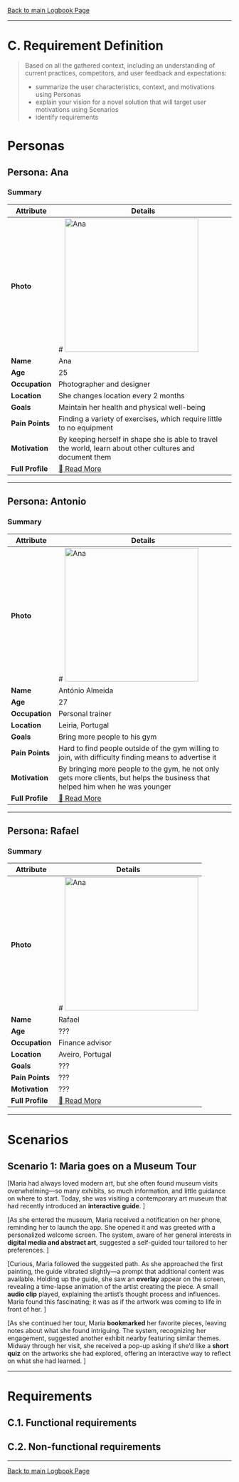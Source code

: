 [Back to main Logbook Page](../hci_logbook.md)

---
# C. Requirement Definition
>	Based on all the gathered context, including an understanding of current practices, competitors, and user feedback and expectations: 
>	- summarize the user characteristics, context, and motivations using Personas
>	- explain your vision for a novel solution that will target user motivations using Scenarios
>	- identify requirements

# Personas

## Persona: Ana 
### Summary 
| Attribute        | Details                                       |
| ---------------- | --------------------------------------------- |
| **Photo**        | # <img src="Ana.jpg" alt="Ana" width="300"/>  |
| **Name**         | Ana                               |
| **Age**          | 25                             |
| **Occupation**   | Photographer and designer                           |
| **Location**     | She changes location every 2 months                               |
| **Goals**        | Maintain her health and physical well-being           |
| **Pain Points**  | Finding a variety of exercises, which require little to no equipment              |
| **Motivation**   | By keeping herself in shape she is able to travel the world, learn about other cultures and document them     |
| **Full Profile** | [📄 Read More](personas/persona1Ana_template.md) |

---
## Persona: Antonio 
### Summary 
| Attribute        | Details                                       |
| ---------------- | --------------------------------------------- |
| **Photo**        | # <img src="Antonio.jpg" alt="Ana" width="300"/>            |
| **Name**         | António Almeida                                |
| **Age**          | 27                                 |
| **Occupation**   | Personal trainer                           |
| **Location**     | Leiria, Portugal                               |
| **Goals**        | Bring more people to his gym           |
| **Pain Points**  | Hard to find people outside of the gym willing to join, with difficulty finding means to advertise it             |
| **Motivation**   | By bringing more people to the gym, he not only gets more clients, but helps the business that helped him when he was younger                |
| **Full Profile** | [📄 Read More](personas/persona2_template.md) |

---
## Persona: Rafael 
### Summary 
| Attribute        | Details                                       |
| ---------------- | --------------------------------------------- |
| **Photo**        | # <img src="Rafael.jpg" alt="Ana" width="300"/>  |
| **Name**         | Rafael                               |
| **Age**          | ???                             |
| **Occupation**   | Finance advisor                           |
| **Location**     | Aveiro, Portugal                               |
| **Goals**        | ???           |
| **Pain Points**  | ???              |
| **Motivation**   | ???     |
| **Full Profile** | [📄 Read More](personas/persona1Ana_template.md) |

---



# Scenarios


## Scenario 1: Maria goes on a Museum Tour

[Maria had always loved modern art, but she often found museum visits overwhelming—so many exhibits, so much information, and little guidance on where to start. Today, she was visiting a contemporary art museum that had recently introduced an **interactive guide**.  ]

[As she entered the museum, Maria received a notification on her phone, reminding her to launch the app. She opened it and was greeted with a personalized welcome screen. The system, aware of her general interests in **digital media and abstract art**, suggested a self-guided tour tailored to her preferences.  ]

[Curious, Maria followed the suggested path. As she approached the first painting, the guide vibrated slightly—a prompt that additional content was available. Holding up the guide, she saw an **overlay** appear on the screen, revealing a time-lapse animation of the artist creating the piece. A small **audio clip** played, explaining the artist’s thought process and influences. Maria found this fascinating; it was as if the artwork was coming to life in front of her.  ]

[As she continued her tour, Maria **bookmarked** her favorite pieces, leaving notes about what she found intriguing. The system, recognizing her engagement, suggested another exhibit nearby featuring similar themes. Midway through her visit, she received a pop-up asking if she’d like a **short quiz** on the artworks she had explored, offering an interactive way to reflect on what she had learned.  ]

---


# Requirements





## C.1. Functional requirements


## C.2. Non-functional requirements


---
[Back to main Logbook Page](hci_logbook.md)
